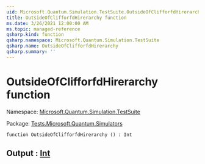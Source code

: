 ```yaml
---
uid: Microsoft.Quantum.Simulation.TestSuite.OutsideOfClifforfdHirerarchy
title: OutsideOfClifforfdHirerarchy function
ms.date: 3/26/2021 12:00:00 AM
ms.topic: managed-reference
qsharp.kind: function
qsharp.namespace: Microsoft.Quantum.Simulation.TestSuite
qsharp.name: OutsideOfClifforfdHirerarchy
qsharp.summary: ''
---
```


# OutsideOfClifforfdHirerarchy function

Namespace: [Microsoft.Quantum.Simulation.TestSuite](xref:Microsoft.Quantum.Simulation.TestSuite)

Package: [Tests.Microsoft.Quantum.Simulators](https://nuget.org/packages/Tests.Microsoft.Quantum.Simulators)




```qsharp
function OutsideOfClifforfdHirerarchy () : Int
```


## Output : [Int](xref:microsoft.quantum.lang-ref.int)

